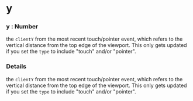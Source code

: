 # y

### y : Number

the `clientY` from the most recent touch/pointer event, which refers to the vertical distance from the top edge of the viewport. This only gets updated if you set the `type` to include "touch" and/or "pointer".

### Details[​](#details "Direct link to Details")

the `clientY` from the most recent touch/pointer event, which refers to the vertical distance from the top edge of the viewport. This only gets updated if you set the `type` to include "touch" and/or "pointer".
